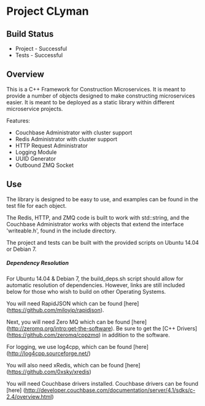 # Project CLyman

## Build Status
* Project - Successful
* Tests - Successful

## Overview

This is a C++ Framework for Construction Microservices.  It is meant to provide a number of objects designed to make constructing microservices easier.  It is meant to be deployed as a static library within different microservice projects.

Features:
* Couchbase Administrator with cluster support
* Redis Administrator with cluster support
* HTTP Request Administrator
* Logging Module
* UUID Generator
* Outbound ZMQ Socket

## Use
The library is designed to be easy to use, and examples can be found in the test file for each object.

The Redis, HTTP, and ZMQ code is built to work with std::string, and the Couchbase Administrator works with objects that extend the interface 'writeable.h', found in the include directory.

The project and tests can be built with the provided scripts on Ubuntu 14.04 or Debian 7.

##### Dependency Resolution

For Ubuntu 14.04 & Debian 7, the build_deps.sh script should allow for automatic resolution of dependencies.  However, links are still included below for those who wish to build on other Operating Systems.

You will need RapidJSON which can be found [here] (https://github.com/miloyip/rapidjson).

Next, you will need Zero MQ which can be found [here] (http://zeromq.org/intro:get-the-software). Be sure to get the [C++ Drivers] (https://github.com/zeromq/cppzmq) in addition to the software.

For logging, we use log4cpp, which can be found [here] (http://log4cpp.sourceforge.net/)

You will also need xRedis, which can be found [here] (https://github.com/0xsky/xredis)

You will need Couchbase drivers installed.  Couchbase drivers can be found [here] (http://developer.couchbase.com/documentation/server/4.1/sdks/c-2.4/overview.html)
